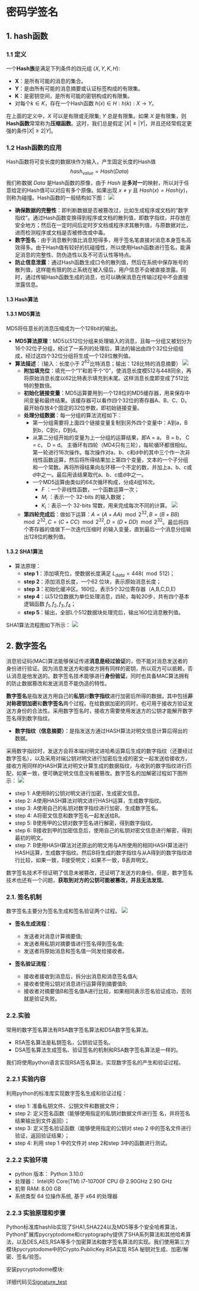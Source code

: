 # 密码学签名

## 1. hash函数

### 1.1 定义

一个**Hash族**是满足下列条件的四元组 $(X,Y,K,H)$:
* **X**：是所有可能的消息的集合。
* **Y**：是由所有可能的消息摘要或认证标签构成的有限集。
* **K**：是密钥空间，是所有可能的密钥构成的有限集。
* 对每个$k\in K$，存在一个Hash函数 $h(x)\in H: h(k):X\rightarrow Y$。

在上面的定义中，$X$ 可以是有限或无限集; $Y$ 总是有限集。如果 $X$ 是有限集，则**Hash函数**常常称为**压缩函数**。这时，我们总是假定 $|X|\geq|Y|$，并且还经常假定更强的条件$|X|\geq 2|Y|$。

### 1.2 Hash函数的应用

Hash函数将可变长度的数据块作为输入，产生固定长度的Hash值 
$$hash_{value} = Hash(Data)$$
我们称数据 $Data$ 是Hash函数的原像，由于 $Hash$ 是**多对一**的映射，所以对于任意给定的Hash值可以对应有多个原像。如果出现 $x\neq y$ 且 $Hash(x) = Hash(y)$，则称为碰撞。Hash函数的一般结构如下图：
![](Hash.png)

* **确保数据的完整性**：即判断数据是否被篡改过，比如生成程序或文档的“数字指纹”。通过Hash函数变换得到程序或文档的散列值，即数字指纹，并存放在安全地方；然后在一定时间后定时岁文档或程序求其散列值，与原数据对比，进而检测程序或文档是否被修改或中毒。
* **数字签名**：由于消息散列值比消息短得多，用于签名笔直接对消息本身签名高效得多。由于Hash值有较好的抗碰撞性，所以使用Hash函数进行签名，能满足消息的完整性、防伪造性以及不可否认性等特点。
* **防止信息泄露**：通过Hash函数生成口令的散列值，然后在系统中保存账号的散列值，这样能有限的防止系统在被入侵后，用户信息不会被直接泄露。同时，通过传输Hash函数生成的消息，也可以确保消息在传输过程中不会直接泄露信息。

#### 1.3 Hash算法

#### 1.3.1 MD5算法

MD5将任意长的消息压缩成为一个128bit的输出。
* **MD5算法原理**：MD5以512位分组来处理输入的消息，且每一分组又被划分为16个32位子分组，经过了一系列的处理后，算法的输出由四个32位分组组成，经过这四个32位分组将生成一个128位散列值。
* **算法描述**：（输入：长度小于 $2^{62}$比特消息；输出：128比特的消息摘要）
![](MD5_0.png)
  * **附加填充位**：填充一个“1”和若干个“0”，使消息长度模512与448同余，再将原始消息长度以62比特表示填充到末尾。这样消息长度即变成了512比特的整数倍。
  * **初始化链接变量**：MD5运算要用到一个128位的MD5缓存器，用来保存中间变量和最终结果。该缓存器可以看作四个32位的寄存器A、B、C、D。最开始存放4个固定的32位参数，即初始链接变量。
  * **处理分组数据**：每一分组的算法流程如下：
    * 第一分组需要将上面四个链接变量复制到另外四个变量中：A到a，B到b，C到c，D到d。
    * 从第二分组开始的变量为上一分组的运算结果，即A = a， B = b， C = c， D = d。
    主循环有四轮（MD4只有三轮），每轮循环都很相似。第一轮进行16次操作。每次操作对a、b、c和d中的其中三个作一次非线性函数运算，然后将所得结果加上第四个变量，文本的一个子分组和一个常数。再将所得结果向左环移一个不定的数，并加上a、b、c或d中之一。最后用该结果取代a、b、c或d中之一。
    * 一个MD5运算由类似的64次循环构成，分成4组16次。
      * $F$ ：一个非线性函数，一个函数运算一次；
      * $M_i$ ：表示一个 32-bits 的输入数据；
      * $K_i$：表示一个 32-bits 常数，用来完成每次不同的计算。
        ![](MD5_1.png)
  * **第四轮完成后**：做如下运算：$A=(A+AA)\mod 2^{32},B=(B+BB)\mod 2^{32},C=(C+CC)\mod 2^{32},D=(D+DD)\mod 2^{32}$。最后将四个寄存器的值做下一次迭代压缩时 的输入变量，直到最后一个消息分组输出128位的散列值。

#### 1.3.2 SHA1算法
* 算法原理：
  * **step 1**：添加填充位，使数据长度满足 $L_{data} = 448 (\mod 512)$；
  * **step 2**：添加消息长度，一个62 位块，表示原始消息长度；
  * **step 3**：初始化缓冲区。160位，表示5个32位寄存器（A,B,C,D,E)
  * **step 4**：以512位数据为单位处理消息，四轮，每轮20步，共有四个基本逻辑函数 $f_1,f_2,f_3,f_4$；
  * **step 5**：输出，全部L个512数据块处理完后，输出160位消息散列值。

SHA1算法流程图如下所示：
![](SHA1.png)

## 2. 数字签名

消息验证码(MAC)算法能够保证传递**消息是经过验证**的，但不能对消息发送者的身份进行验证。因为消息发送方和接收方拥有同样的密钥，所以双方可以抵赖，否认消息是他发送的。数字签名技术能够进行**身份验证**，同时也具备MAC算法拥有的防止数据篡改和发送消息不能伪造的特性。

**数字签名**是指发送方用自己的**私钥**对**数字指纹**进行加密后所得的数据，其中包括**非对称密钥加密**和**数字签名**两个过程。在给数据加密的同时，也可用于接收方验证发送方身份的合法性。采用数字签名时，接收方需要使用发送方的公钥才能解开数字签名得到数字指纹。
* **数字指纹（信息摘要）**：是指发送方通过HASH算法对明文信息计算后得出的数据。

采用数字指纹时，发送方会将本端对明文进哈希运算后生成的数字指纹（还要经过数字签名），以及采用对端公钥对明文进行加密后生成的密文一起发送给接收方，接收方用同样的HASH算法对明文计算生成的数据指纹，与收到的数字指纹进行匹配，如果一致，便可确定明文信息没有被篡改。数字签名的加解密过程如下图所示：
![](Sign.png)

* step 1: A使用B的公钥对明文进行加密，生成密文信息。
* step 2: A使用HASH算法对明文进行HASH运算，生成数字指纹。
* step 3: A使用自己的私钥对数字指纹进行加密，生成数字签名。
* step 4: A将密文信息和数字签名一起发送给B。
* step 5: B使用甲的公钥对数字签名进行解密，得到数字指纹。
* step 6: B接收到甲的加密信息后，使用自己的私钥对密文信息进行解密，得到最初的明文。
* step 7: B使用HASH算法对还原出的明文用与A所使用的相同HASH算法进行HASH运算，生成数字指纹。然后B将生成的数字指纹与从A得到的数字指纹进行比较，如果一致，B接受明文；如果不一致，B丢弃明文。

数字签名技术不但证明了信息未被篡改，还证明了发送方的身份。但是，数字签名技术也还有一个问题，**获取到对方的公钥可能被篡改，并且无法发现**。

### 2.1. 签名机制

数字签名主要分为签名生成和签名验证两个过程。
![](Sign_AB.png)

* **签名生成流程**：
  * 发送者对消息计算摘要值;
  * 发送者用私钥对摘要值进行签名得到签名值;
  * 发送者将原始消息和签名值一同发给接收者。


* **签名验证流程**：
  * 接收者接收到消息后，拆分出消息和消息签名值A;
  * 接收者使用公钥对消息进行运算得到摘要值B;
  * 接收者对摘要值B和签名值A进行比较，如果相同表示签名验证成功，否则就是验证失败。


### 2.2.实验

常用的数字签名算法有RSA数字签名算法和DSA数字签名算法。
* RSA签名算法是私钥签名，公钥验证签名。
* DSA签名算法生成签名、验证签名的机制和RSA数字签名算法是一样的。

我们将使用python语言实现RSA签名算法，实现数字签名的产生和验证过程。

### 2.2.1 实验内容

利用python的标准库实现数字签名生成和验证过程：
* step 1: 准备私钥文件、公钥文件和数据文件；
* step 2: 定义签名函数（能够使用指定的私钥对数据文件进行签 名，并将签名结果输出到文件返回）；
* step 3: 定义签名验证函数（能够使用指定的公钥对 step 2 中的签名文件进行验证，返回验证结果）；
* step 4: 利用 step 1 中的文件对 step 2和step 3中的函数进行测试。

### 2.2.2 实验环境

* python 版本： Python 3.10.0
* 处理器： Intel(R) Core(TM) i7-10700F CPU @ 2.90GHz   2.90 GHz
* 机带 RAM: 8.00 GB
* 系统类型	64 位操作系统, 基于 x64 的处理器

### 2.2.3 实验原理和步骤

Python标准库hashlib实现了SHA1,SHA224以及MD5等多个安全哈希算法，Python扩展库pycryptodome和cryptography提供了SHA系列算法和其他哈希算法，以及DES,AES,RSA等多个加密算法和数字签名算法的实现。我们使用第三方模块pycryptodome中的Crypto.PublicKey.RSA实现 RSA 秘钥对生成、加密/解密、签名/验签。

安装pycryptodome模块:

详细代码见[Signature_test](./Blockchain/../../../../../Sources/实验代码/Signature_test/ReadME.md)








